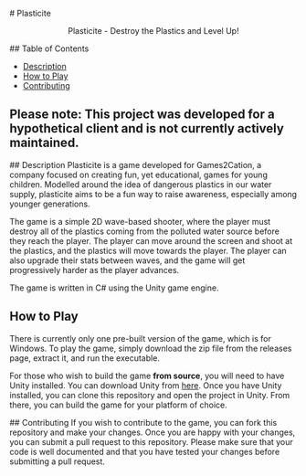 # Plasticite

<center>Plasticite - Destroy the Plastics and Level Up!</center>

## Table of Contents
- [Description](#description)
- [How to Play](#how-to-play)
- [Contributing](#contributing)

Please note: This project was developed for a hypothetical client
and is not currently actively maintained.
----

## Description
Plasticite is a game developed for Games2Cation, a company focused
on creating fun, yet educational, games for young children.
Modelled around the idea of dangerous plastics
in our water supply, plasticite aims to be a fun way to raise awareness,
especially among younger generations.

The game is a simple 2D wave-based shooter, where the player must
destroy all of the plastics coming from the polluted water source
before they reach the player. The player can move around the screen
and shoot at the plastics, and the plastics will move towards the
player. The player can also upgrade their stats between
waves, and the game will get progressively harder as the player
advances.

The game is written in C# using the Unity game engine.

## How to Play
There is currently only one pre-built version of the game, which is
for Windows. To play the game, simply download the zip file from
the releases page, extract it, and run the executable.

For those who wish to build the game **from source**, you will need
to have Unity installed. You can download Unity from
[here](https://unity3d.com/get-unity/download). Once you have Unity
installed, you can clone this repository and open the project in
Unity. From there, you can build the game for your platform of
choice.

## Contributing
If you wish to contribute to the game, you can fork this repository
and make your changes. Once you are happy with your changes, you can
submit a pull request to this repository. Please make sure that your
code is well documented and that you have tested your changes before
submitting a pull request.